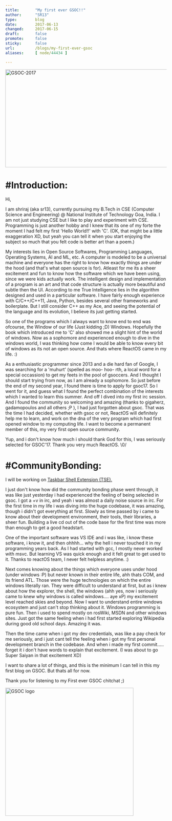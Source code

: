 ```yaml
---
title:       "My first ever GSOC!!"
author:      "SR13"
type:        blog
date:        2017-06-13
changed:     2017-06-15
draft:       false
promote:     false
sticky:      false
url:         /blogs/my-first-ever-gsoc
aliases:     [ node/44434 ]

---
```


<img src="/sites/default/files/imagepicker/51617/0d841a5b2fc14feaaa334f8b18b91758_0.png" alt="GSOC-2017"  class="imgp_img" width="852" height="306" />

<h1>#Introduction:</h1>

<p>Hi,<p>
<p>I am shriraj (aka sr13), currently pursuing my B.Tech in CSE (Computer Science and Engineering) @ National Institute of Technology Goa, India. I am not just studying CSE but I like to play and experiment with CSE. Programming is just another hobby and I knew that its one of my forte the moment I had felt my first 'Hello World!!' with 'C'.  (OK, that might be a little exaggeration XD, but yeah you can tell it when you start enjoying the subject so much that you felt code is better art than a poem.)</p>

<p>My interests lies in Open Source Softwares, Programming Languages, Operating Systems, AI and ML, etc. A computer is modeled to be a universal machine and everyone has the right to know how exactly things are under the hood (and that's what open source is for). Atleast for me its a sheer excitement and fun to know how the software which we have been using, since we were kids actually work. The intelligent design and implementation of a program is an art and that code structure is actually more beautiful and subtle then the UI. According to me True Intelligence lies in the algorithm designed and used in a particular software. I have fairly enough experience with C/C++/C++11, Java, Python, besides several other frameworks and boilerplate. But I still consider C++ as my Ace, and seeing the potential of the language and its evolution, I believe its just getting started. </p>

<p>So one of the programs which I always want to know end to end was ofcourse, the Window of our life (Just kidding ;D) Windows. Hopefully the book which introduced me to 'C' also showed me a slight hint of the world of windows. Now as a sophomore and experienced enough to dive in the windows world, I was thinking how come I would be able to know every bit of windows as its not an open source. And thats where ReactOS came in my life. :)</p>

<p>As a enthusiastic programmer since 2013 and a die hard fan of Google, I was searching for a 'muhurt' (spelled as moo- hoo- rth, a local word for a special occassion) to get my feets in the pool of gsoccers. And I thought I should start trying from now, as I am already a sophomore. So just before the end of my second year, I found there is time to apply for gsoc17. So I went for it, and guess what I found the perfect combination of the interests which I wanted to learn this summer. And off I dived into my first irc session. And  I found the community so welcoming and amazing (thanks to gigaherz, gadamopoulos and all others ;P ), I had just forgotten about gsoc. That was the time I had decided, whether with gsoc or not, ReactOS will definitely help me to learn, and work on the dna of the very program which had first opened window to my computing life. I want to become a permanent member of this, my very first open source community. </p>
  
<p>Yup, and i don't know how much i should thank God for this, I was seriously selected for GSOC'17. Thank you very much ReactOS. \0/</p>

<h1>#CommunityBonding:</h1>

<p>I will be working on <a href="https://summerofcode.withgoogle.com/projects/#6094685694066688">Taskbar Shell Extension (TSE).</a></p>

<p>I just don't know how did the community bonding phase went through, it was like just yesterday i had experienced the feeling of being selected in gsoc. I got a +v in irc, and yeah i was almost a daily noise source in irc. For the first time in my life i was diving into the huge codebase, it was amazing, though i didn't got everything at first. Slowly as time passed by i came to know about their development environment, their tools, their libraries, a sheer fun. Building a live cd out of the code base for the first time was more than enough to get a good headstart.</p>

<p>One of the important software was VS IDE and i was like, i know these software, i know it, and then ohhhh... why the hell i never touched it in my programming years back. As I had started with gcc, I mostly never worked with msvc. But learning VS was quick enough and it felt great to get used to it. Thanks to reactOS team, I never felt helpless anytime. :)</p>

<p>Next comes knowing about the things which everyone uses under hood (under windows :P) but never known in their entire life, ahh thats COM, and its friend ATL. Those were the huge technologies on which the entire windows literally ran. They were difficult to understand at first, but as i knew about how the explorer, the shell, the windows (ahh yes, now i seriously came to knew why windows is called windows.... aye xP) my excitement level reached skies and beyond. Now I want to understand entire windows ecosystem and just can't stop thinking about it. Windows programming is pure fun. Then i used to spend mostly on rosWiki, MSDN and other windows sites. Just got the same feeling when i had first started exploring Wikipedia during good old school days.  Amazing it was.</p>

<p>Then the time came when i got my dev credentials, was like a pay check for me seriously, and i just cant tell the feeling when i got my first personal development branch in the codebase. And when i made my first commit..... forget it i don't have words to explain that excitement. (I was about to go Super Saiyan in that excitement XD)</p>

<p>I want to share a lot of things, and this is the minimum I can tell in this my first blog on GSOC. But thats all for now.</p>

<p>Thank you for listening to my First ever GSOC chitchat ;)</p>

<img src="/sites/default/files/imagepicker/51617/vertical_GSoC_logo_0.jpg" alt="GSOC logo"  class="imgp_img" width="400" height="400" />

